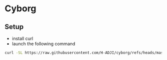 # Cyborg

## Setup

- install curl
- launch the following command

```bash
curl -SL https://raw.githubusercontent.com/H-ADJI/cyborg/refs/heads/master/install.sh | sh
```
